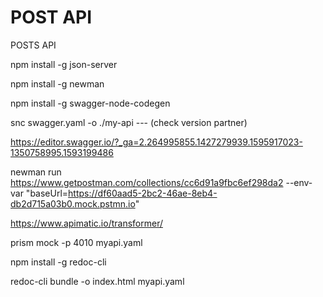 # POST API

POSTS API

npm install -g json-server

npm install -g newman

npm install -g swagger-node-codegen

snc swagger.yaml -o ./my-api --- (check version partner)

https://editor.swagger.io/?_ga=2.264995855.1427279939.1595917023-1350758995.1593199486

newman run https://www.getpostman.com/collections/cc6d91a9fbc6ef298da2 --env-var "baseUrl=https://df60aad5-2bc2-46ae-8eb4-db2d715a03b0.mock.pstmn.io"

https://www.apimatic.io/transformer/

prism mock -p 4010 myapi.yaml

npm install -g redoc-cli

redoc-cli bundle -o index.html myapi.yaml

